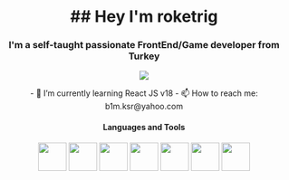 
<h1 align="center" class="heading-element" dir="auto">
  ## Hey I'm roketrig
</h1>
<h3 align="center" class="heading-element" dir="auto">I'm a self-taught passionate FrontEnd/Game developer from Turkey</h3>


  
<p align="center" class="heading-element" dir="auto">
  <img src="https://github-readme-stats.vercel.app/api/top-langs/?username=roketrig"/>
</p>
<p align="center" class="heading-element" dir="auto">
  - 🌱 I’m currently learning React JS v18 
  - 📫 How to reach me: b1m.ksr@yahoo.com
</p>



<h4 align="center" class="heading-element" dir="auto">Languages and Tools</h4>
<p align="center">
<img height="50" width="50" src="https://miro.medium.com/v2/resize:fit:1200/1*ge2nFugsUG-8JW0niAioVQ.png" />
  <img height="50" width="50" src="https://ganeshbharti.gallerycdn.vsassets.io/extensions/ganeshbharti/react-sinppets/0.0.1/1707235564913/Microsoft.VisualStudio.Services.Icons.Default" />
  <img height="50" width="50" src="https://play-lh.googleusercontent.com/lvAtZL5wvOY2I336whgAtdxPsto1NfK6n8Rp92X5bmTAW8qiL4yEjKjMQLcZEwKyspId" />
  <img height="50" width="50" src="https://assets.streamlinehq.com/image/private/w_300,h_300,ar_1/f_auto/v1/icons/video-games/unreal-engine-qdh1c46xy8c1nedruo2v5.png/unreal-engine-xwo7bd8vu6fzpnkcifgtu.png?_a=DATAg1AAZAA0" />
  <img height="50" width="50" src="https://static.vecteezy.com/system/resources/previews/027/127/463/non_2x/javascript-logo-javascript-icon-transparent-free-png.png" />
  <img height="50" width="50" src="https://icons.iconarchive.com/icons/cornmanthe3rd/metronome/512/Other-html-5-icon.png" />
  <img height="50" width="50" src="https://icons.iconarchive.com/icons/martz90/hex/512/css-3-icon.png" />
</p>

